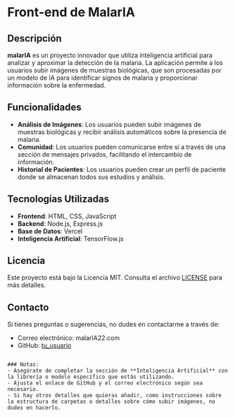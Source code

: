 # Front-end de MalarIA

## Descripción

**malarIA** es un proyecto innovador que utiliza inteligencia artificial para analizar y aproximar la detección de la malaria. La aplicación permite a los usuarios subir imágenes de muestras biológicas, que son procesadas por un modelo de IA para identificar signos de malaria y proporcionar información sobre la enfermedad.

## Funcionalidades

- **Análisis de Imágenes**: Los usuarios pueden subir imágenes de muestras biológicas y recibir análisis automáticos sobre la presencia de malaria.
- **Comunidad**: Los usuarios pueden comunicarse entre sí a través de una sección de mensajes privados, facilitando el intercambio de información.
- **Historial de Pacientes**: Los usuarios pueden crear un perfil de paciente donde se almacenan todos sus estudios y análisis.

## Tecnologías Utilizadas

- **Frontend**: HTML, CSS, JavaScript
- **Backend**: Node.js, Express.js
- **Base de Datos**: Vercel
- **Inteligencia Artificial**: TensorFlow.js

## Licencia

Este proyecto está bajo la Licencia MIT. Consulta el archivo [LICENSE](LICENSE) para más detalles.

## Contacto

Si tienes preguntas o sugerencias, no dudes en contactarme a través de:

- Correo electrónico: malarIA22.com
- GitHub: [tu_usuario](https://github.com/jazminniew)
```

### Notas:
- Asegúrate de completar la sección de **Inteligencia Artificial** con la librería o modelo específico que estás utilizando.
- Ajusta el enlace de GitHub y el correo electrónico según sea necesario. 
- Si hay otros detalles que quieras añadir, como instrucciones sobre la estructura de carpetas o detalles sobre cómo subir imágenes, no dudes en hacerlo.
